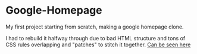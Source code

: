 # Google-Homepage
My first project starting from scratch, making a google homepage clone.

I had to rebuild it halfway through due to bad HTML structure and tons of CSS rules overlapping and "patches" to stitch it together.
[Can be seen here](https://javier-machin.github.io/Google-Homepage/)
